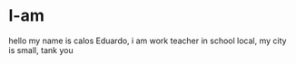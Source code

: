 # I-am
hello my name is calos Eduardo, i am work teacher in school local, my city is small, tank you
